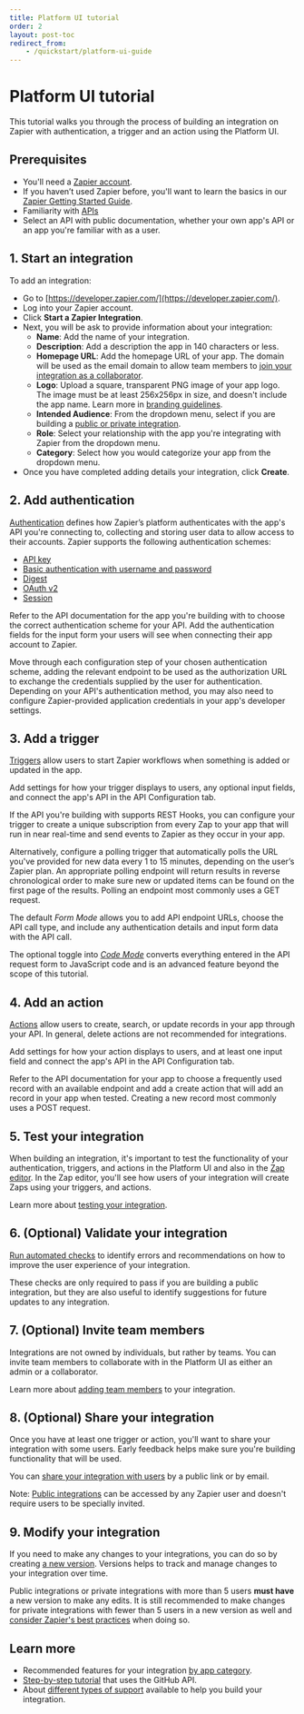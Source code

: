 ```yaml
---
title: Platform UI tutorial
order: 2
layout: post-toc
redirect_from: 
    - /quickstart/platform-ui-guide
---
```


# Platform UI tutorial

This tutorial walks you through the process of building an integration on Zapier with authentication, a trigger and an action using the Platform UI. 

## Prerequisites

- You'll need a [Zapier account](https://zapier.com/sign-up).
- If you haven’t used Zapier before, you'll want to learn the basics in our [Zapier Getting Started Guide](https://zapier.com/learn/zapier-quick-start-guide/).
- Familiarity with [APIs](https://zapier.com/resources/guides/apis)
- Select an API with public documentation, whether your own app's API or an app you're familiar with as a user.

## 1. Start an integration

To add an integration:

- Go to [https://developer.zapier.com/](https://developer.zapier.com/).
- Log into your Zapier account. 
- Click **Start a Zapier Integration**.
- Next, you will be ask to provide information about your integration:
  - **Name**: Add the name of your integration. 
  - **Description**: Add a description the app in 140 characters or less.
  - **Homepage URL**: Add the homepage URL of your app. The domain will be used as the email domain to allow team members to [join your integration as a collaborator](https://platform.zapier.com/manage/invite-team-member).
  - **Logo**: Upload a square, transparent PNG image of your app logo. The image must be at least 256x256px in size, and doesn't include the app name. Learn more in [branding guidelines](https://platform.zapier.com/publish/integration-brand-design-guidelines).
  - **Intended Audience**: From the dropdown menu, select if you are building a [public or private integration](https://platform.zapier.com/quickstart/private-vs-public-integrations).
  - **Role**: Select your relationship with the app you're integrating with Zapier from the dropdown menu.
  - **Category**: Select how you would categorize your app from the dropdown menu. 
- Once you have completed adding details your integration, click **Create**. 
 

## 2. Add authentication

[Authentication](https://platform.zapier.com/build/auth) defines how Zapier’s platform authenticates with the app's API you're connecting to, collecting and storing user data to allow access to their accounts. Zapier supports the following authentication schemes:
- [API key](https://platform.zapier.com/build/apikeyauth)
- [Basic authentication with username and password](https://platform.zapier.com/build/basicauth)
- [Digest](https://platform.zapier.com/build/digestauth)
- [OAuth v2](https://platform.zapier.com/build/oauth)
- [Session](https://platform.zapier.com/build/sessionauth)

Refer to the API documentation for the app you're building with to choose the correct authentication scheme for your API. Add the authentication fields for the input form your users will see when connecting their app account to Zapier. 

Move through each configuration step of your chosen authentication scheme, adding the relevant endpoint to be used as the authorization URL to exchange the credentials supplied by the user for authentication. Depending on your API's authentication method, you may also need to configure Zapier-provided application credentials in your app's developer settings. 


## 3. Add a trigger

[Triggers](https://platform.zapier.com/build/trigger) allow users to start Zapier workflows when something is added or updated in the app. 

Add settings for how your trigger displays to users, any optional input fields, and connect the app's API in the API Configuration tab. 

If the API you're building with supports REST Hooks, you can configure your trigger to create a unique subscription from every Zap to your app that will run in near real-time and send events to Zapier as they occur in your app. 

Alternatively, configure a polling trigger that automatically polls the URL you've provided for new data every 1 to 15 minutes, depending on the user’s Zapier plan. An appropriate polling endpoint will return results in reverse chronological order to make sure new or updated items can be found on the first page of the results. Polling an endpoint most commonly uses a GET request. 

The default _Form Mode_ allows you to add API endpoint URLs, choose the API call type, and include any authentication details and input form data with the API call. 

The optional toggle into [_Code Mode_](https://platform.zapier.com/build/code-mode) converts everything entered in the API request form to JavaScript code and is an advanced feature beyond the scope of this tutorial. 

## 4. Add an action

[Actions](https://platform.zapier.com/build/action) allow users to create, search, or update records in your app through your API. In general, delete actions are not recommended for integrations. 

Add settings for how your action displays to users, and at least one input field and connect the app's API in the API Configuration tab. 

Refer to the API documentation for your app to choose a frequently used record with an available endpoint and add a create action that will add an record in your app when tested. Creating a new record most commonly uses a POST request.   

## 5. Test your integration

When building an integration, it's important to test the functionality of your authentication, triggers, and actions in the Platform UI and also in the [Zap editor](https://zapier.com/editor/). In the Zap editor, you'll see how users of your integration will create Zaps using your triggers, and actions.

Learn more about [testing your integration](https://platform.zapier.com/build/test-integration).

## 6. (Optional) Validate your integration

[Run automated checks](https://platform.zapier.com/publish/integration-checks-reference) to identify errors and recommendations on how to improve the user experience of your integration.

These checks are only required to pass if you are building a public integration, but they are also useful to identify suggestions for future updates to any integration. 

## 7. (Optional) Invite team members

Integrations are not owned by individuals, but rather by teams. You can invite team members to collaborate with in the Platform UI as either an admin or a collaborator. 

Learn more about [adding team members](https://platform.zapier.com/manage/invite-team-member) to your integration. 

## 8. (Optional) Share your integration

Once you have at least one trigger or action, you'll want to share your integration with some users. Early feedback helps make sure you're building functionality that will be used.

You can [share your integration with users](https://platform.zapier.com/manage/share-integration) by a public link or by email. 

Note: [Public integrations](https://platform.zapier.com/quickstart/private-vs-public-integrations) can be accessed by any Zapier user and doesn't require users to be specially invited. 

## 9. Modify your integration

If you need to make any changes to your integrations, you can do so by creating [a new version](https://platform.zapier.com/manage/versions-ui). Versions helps to track and manage changes to your integration over time.

Public integrations or private integrations with more than 5 users **must have** a new version to make any edits. It is still recommended to make changes for private integrations with fewer than 5 users in a new version as well and [consider Zapier's best practices](https://platform.zapier.com/manage/making-changes) when doing so. 

## Learn more

- Recommended features for your integration [by app category](https://platform.zapier.com/build/recommended-integration-features). 
- [Step-by-step tutorial](https://community.zapier.com/featured-articles-65/zapier-platform-ui-a-complete-guide-on-how-to-integrate-with-github-26298#post108889) that uses the GitHub API. 
- About [different types of support](https://platform.zapier.com/quickstart/support) available to help you build your integration.